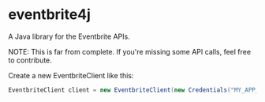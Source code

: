 eventbrite4j
============

A Java library for the Eventbrite APIs.

NOTE: This is far from complete. If you're missing some API calls, feel free to contribute.

Create a new EventbriteClient like this:
```java
EventbriteClient client = new EventbriteClient(new Credentials("MY_APP_KEY"));
```
